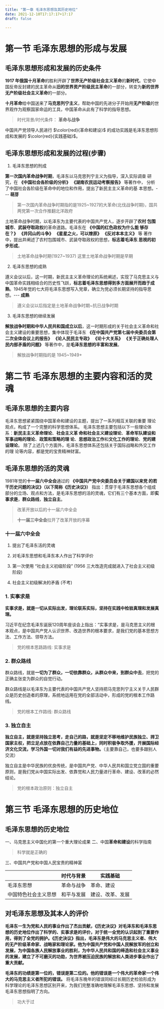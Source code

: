 ```yaml
---
title: "第一章 毛泽东思想及其历史地位"
date: 2021-12-10T17:17:17+17:17
draft: false

---
```


<!--more-->

# 第一节 毛泽东思想的形成与发展

## 毛泽东思想形成和发展的历史条件

**1917 年俄国十月革命**的胜利开辟了**世界无产阶级社会主义革命**的**新时代**。它使中国反帝反封建的民主革命从**旧的世界资产阶级民主革命**的一部分，转变为**新的世界无产阶级社会主义革命**的一部分。

**十月革命**给中国送来了**马克思列宁主义**，帮助中国的先进分子开始用**无产阶级**的世界观作为观察国家命运的工具，中国革命从此有了科学的指导思想。

> 时代背景/时代条件： **革命与战争**

中国共产党领导人民进行 $\color{red}{革命和建设}$ 的成功实践是毛泽东思想形成和发展的
$\color{red}{实践基础}$。

## 毛泽东思想形成和发展的过程(步骤)

1. 毛泽东思想的刑成

**第一次国内革命战争时期**，毛泽东以马克思列宁主义为指导，深入实际调查
研究，在 **《中国社会各阶级的分析》**  **《湖南农民运动考察报告》** 等著作中，
分析了中国社会各阶级在革命中的地位和作用，提出了新民主主义革命的基
本思想。--- **萌芽**

> 第一次国内革命战争时期指的是1925~1927的大革命(北伐战争时期)，国共两党第一次合作推翻北洋政府

土地革命战争时期，以毛泽东为主要代表的中国共产党人，逐步开辟了**农村
包围城市**、**武装夺取政权**的革命道路。毛泽东在 **《中国的红色政权为什么能
够存在？》** **《井冈山的斗争》** **《星星之火，可以燎原》** **《反对本本主义》** 等
著作中，提出井阐述了农村包围城市、武装夺取政权的思想，**标志着毛泽东
思視的初步形成**。

> 土地革命战争时期(1927~1937) 这里土地革命战争时期是早期

2. 毛泽东思想的成熟

遵义会议以后，这一时期，新民主主义革命理论的系统阐述，实现了马克思主义与中国革命实践相结合的历史性飞跃，**标志着毛泽东思想得到多方面展开而趋于成熟**。1945年觉的七大将毛泽东思想写入党章，确立为党必须长期坚持的指导思想。--- **成熟**

> 遵义会议以后指定是土地革命战争时期~抗日战争时期

3. 毛泽东思想的继续发展

**解放战争时期和中华人民共和国成立以后**，这一时期形成的关于社会主义革命和社会主义建设的重要思想，集中体现于毛泽东 **《在中国共产党第七届中央委员会第二次全体会议上的报告》**  **《论人民民主专政》** **《论十大关系》** **《关于正确处理人民内部矛盾的问题》** 等著作中，是**毛泽东思想的丰富和发展**。

> 解放战争时期指的是 1945~1949+

# 第二节 毛泽东思想的主要内容和活的灵魂

## 毛泽东思想的主要内容

毛泽东思想紧紧围绕中国革命和建设的主题，提出了一系列相互关联的重要
理论观点，构成了一个完整的科学思想体系。
毛泽东思想主要包括以下一些理论体系：**新民主主义革命理论**、**社会主义革
命和社会主义建设理论**、**革命军队建设和军事战略的理论**、**政策和策略的理
论**、**思想政治工作**和**文化工作的理论**、**党的建设理论**。
除了上述几个方面外，毛泽东思想体系还包括关于国际战略和外交工作的理
论等内容，都是党的宝贵精神财富。

## 毛泽东思想的活的灵魂

1981年觉的**十一届六中全会**通过的 **《中国共产党中央委员会关于建国以来党
的若干历史问题的决议》（以下简称《历史决议》）** 指出：贯穿于毛泽东思想各个组成部分的立场、观点和方法，是毛泽东思想的活的灵魂，它们有三个基本方面，即**实事求是**，**群众路线**，**独立自主**。

> 改革开放以后的十一届六中全会
> 
> **十一届三中全会**拉开了改革开放的序幕

### 十一届六中全会

1. 提出了毛泽东活的灵魂

2. 对毛泽东思想和毛泽东本人作出了科学评价

3. 第一次使用 “社会主义初级阶段” (1956 三大改造完成就进入了社会主义初级阶段)

4. 社会主义初级解决的矛盾 (不考)

### 1. 实事求是

**实事求是，就是一切从实际出发，理论联系实际，坚持在实践中检验真理和发展真理。**

习近平在纪念毛泽东诞辰120周年座谈会上指出：“实事求是，是马克思主义的根本观点，是中国共产党人认识世界、改造世界的根本要求，是我们党的基本思想方法、工作方法、领导方法。

> 党的根本思路路线: 实事求是

### 2. 群众路线

群众路线，就是**一切为了群众，一切依靠群众，从群众中来，到群众中去**，把党的正确主张变为群众的自觉行动。

群众路线是以毛泽东为主要代表的中国共产党人坚持把马克思列宁主义关于人民群众是历史创造者的原理，系统地运用在党的全部活动中，形成的党的根本工作路线。

> 党的根本工作路线:  群众路线

### 3. 独立自主

**独立自主，就是坚持独立思考，走自己的路，就是坚定不移地维护民族独立、捍卫国家主权，把立足点放在依靠自己力量的基础上，同时积极争取外援，开展国际经济文化交流，学习外国一切对我们有益的先进事物。**（主要靠自己，也要多跟别人交流）

独立自主是中华民族的优良传统，是中国共产党、中华人民共和国立党立国的重要原则，是我们党从中国实际出发、依靠觉和人民力量进行革命、建设、改革的必然结论。

> 党的根本政治原则：独立自主

# 第三节 毛泽东思想的历史地位

## 毛泽东思想的历史地位

一、马克思主义中国化的第一个重大理论成果
二、中国**革命和建设**的科学指南

> 科学就是正确的

三、中国共产党和中国人民宝贵的精神富

|            | 时代与背景 | 实践基础     |
| ---------- | ----- | -------- |
| 毛泽东思想      | 革命与战争 | 革命、建设    |
| 中国特色社会主义思想 | 和平与发展 | 建设、改革、发展 |

## 对毛泽东思想及其本人的评价

**毛泽东一生为党和人民的事业作出了杰出贡献，《历史决议》对毛泽东和毛泽东思想的历史地位作出了科学的、实事求是的评价，对于统一全党的认识起到了重要作用，得到了全党的拥护。《历史決议》指出，毛泽东是伟大的马克思主义者、伟大的无产阶级革命家、战略家和理论家。他为中国共产党和中国人民解放军的创立和发展，为中国各族人民解放事业的胜利，为中华人民共和国的缔造和社会主义事业的发展，建立了不可磨灭的功勋，为世界被压迫民族的解放和人类进步事业作出了重大贡献。**

**毛泽东的功绩是第一位的，错误是第二位的。他的错误是一个伟大的革命家一个伟大的马克思主义者所犯的错误。** 将毛泽东晚年的错误同经过长期历史检验形成为科学理论的毛泽东思想区别开来，为我们完整准确地理解毛泽东思想、坚持和发展毛泽东思想指明了方向。

> 功大于过
